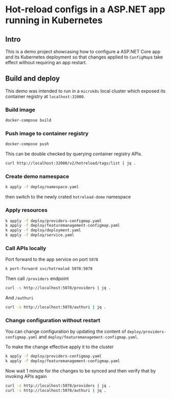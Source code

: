 # Hot-reload configs in a ASP.NET app running in Kubernetes

## Intro

This is a demo project showcasing how to configure a ASP.NET Core app and its Kubernetes deployment so that changes applied to `ConfigMap`s take effect without requiring an app restart.

## Build and deploy

This demo was intended to run in a `microk8s` local cluster which exposed its container registry at `localhost:32000`.

### Build image

```sh
docker-compose build
```
### Push image to container registry

```sh
docker-compose push
```
This can be double checked by querying container registry APIs.

```sh
curl http://localhost:32000/v2/hotreload/tags/list | jq .
```

### Create demo namespace

```sh
k apply -f deploy/namespace.yaml
```
then switch to the newly crated `hotreload-demo` namespace

### Apply resources

```sh
k apply -f deploy/providers-configmap.yaml
k apply -f deploy/featuremanagement-configmap.yaml
k apply -f deploy/deployment.yaml
k apply -f deploy/service.yaml
```

### Call APIs locally

Port forward to the app service on port `5078`

```sh
k port-forward svc/hotrealod 5078:5078
```
Then call `/providers` endpoint

```sh
curl -s http://localhost:5078/providers | jq .
```

And `/authuri`

```sh
curl -s http://localhost:5078/authuri | jq .
```
### Change configuration without restart

You can change configuration by updating the content of `deploy/providers-configmap.yaml` and `deploy/featuremanagement-configmap.yaml`.

To make the change effective apply it to the cluster

```sh
k apply -f deploy/providers-configmap.yaml
k apply -f deploy/featuremanagement-configmap.yaml
```
Now wait 1 minute for the changes to be synced and then verify that by invoking APIs again

```sh
curl -s http://localhost:5078/providers | jq .
curl -s http://localhost:5078/authuri | jq .
```